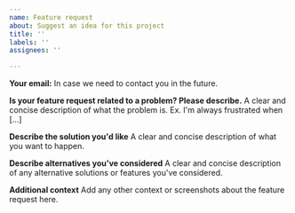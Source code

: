 ```yaml
---
name: Feature request
about: Suggest an idea for this project
title: ''
labels: ''
assignees: ''

---
```


**Your email:**
In case we need to contact you in the future.

**Is your feature request related to a problem? Please describe.**
A clear and concise description of what the problem is. Ex. I'm always frustrated when [...]

**Describe the solution you'd like**
A clear and concise description of what you want to happen.

**Describe alternatives you've considered**
A clear and concise description of any alternative solutions or features you've considered.

**Additional context**
Add any other context or screenshots about the feature request here.
